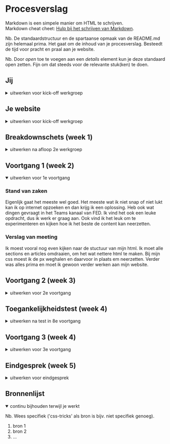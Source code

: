 # Procesverslag
Markdown is een simpele manier om HTML te schrijven.  
Markdown cheat cheet: [Hulp bij het schrijven van Markdown](https://github.com/adam-p/markdown-here/wiki/Markdown-Cheatsheet).

Nb. De standaardstructuur en de spartaanse opmaak van de README.md zijn helemaal prima. Het gaat om de inhoud van je procesverslag. Besteedt de tijd voor pracht en praal aan je website.

Nb. Door *open* toe te voegen aan een *details* element kun je deze standaard open zetten. Fijn om dat steeds voor de relevante stuk(ken) te doen.





## Jij

<details>
<summary>uitwerken voor kick-off werkgroep</summary>

### Auteur:
Ruby Spee

#### Je startniveau:
Blauw

#### Je focus:
Surface plane
 
</details>





## Je website

<details>
<summary>uitwerken voor kick-off werkgroep</summary>

### Je opdracht:
Quest website https://www.quest.nl/

#### Screenshot(s) van de eerste pagina (small screen): 
hier de naam van de pagina  
<img src="images/dummy-plaatje.jpg" width="375px" alt="omschrijving van de pagina">

#### Screenshot(s) van de tweede pagina (small screen):
hier de naam van de pagina  
<img src="images/dummy-plaatje.jpg" width="375px" alt="omschrijving van de pagina">
 
</details>



## Breakdownschets (week 1)

<details>
<summary>uitwerken na afloop 2e werkgroep</summary>

### de hele pagina: 
<img src="img/BreakdownPagina.jpg" width="375px" alt="breakdown van de hele pagina">

### dynamisch deel (bijv menu): 
<img src="img/BreakdownMenu" width="375px" alt="breakdown van het hamburger menu">

</details>





## Voortgang 1 (week 2)

<details open>
<summary>uitwerken voor 1e voortgang</summary>

### Stand van zaken
Eigenlijk gaat het meeste wel goed. Het meeste wat ik niet snap of niet lukt kan ik op internet opzoeken en dan krijg ik een oplossing. Heb ook wat dingen gevraagt in het Teams kanaal van FED. Ik vind het ook een leuke opdracht, dus ik werk er graag aan. Ook vind ik het leuk om te experimenteren en kijken hoe ik het beste de content kan neerzetten. 

### Verslag van meeting
Ik moest vooral nog even kijken naar de stuctuur van mijn html. Ik moet alle sections en articles omdraaien, om het wat nettere html te maken. Bij mijn css moest ik de px weghalen en daarvoor in plaats em neerzetten. Verder was alles prima en moet ik gewoon verder werken aan mijn website. 
</details>





## Voortgang 2 (week 3)

<details>
<summary>uitwerken voor 2e voortgang</summary>

### Stand van zaken
Het gaat wel goed. Vind het leuk, dus zit graag te werken aan mijn website. De standaard dingen, zoals de content er goed in zetten en styling, gaat allemaal goed. Ga aankomende week aan de surface plane beginnen, dus dan gaat het wat ingewikkelder worden denk ik. Maar meeste dingen zijn op internet te vinden gelukkig. 

### Verslag van meeting
Ik ben opzich goed bezig, maar moet me nu gaan focussen op de balangrijke delen. Dus goed kijken of ik surface of responsive wil doen. Ik was bezig met extra pagina's maar moet me dus eerst focussen op de belangrijke zaken en later dan nog kijken wat ik extra wil toevoegen (waarschijnlijk ga ik dat wel doen, want artikelen toevoegen is niet moeilijk).

</details>





## Toegankelijkheidstest (week 4)

<details>
<summary>uitwerken na test in 8e voortgang</summary>

### Bevindingen
Lijst met je bevindingen die in de test naar voren kwamen:

#### Screenreader (visuele beperking)
Het ging opzich wel goed. Was even moeilijk om goede screenreader te vinden voor windows, maar had uiteindelijk de standaard screenreader van windows gebruikt en die deed het goed. Hij las duidelijk de kopjes voor en de volgorde was in orde.
 
Wat waren mogelijke oplossingen:
Alles ging wel goed, dus er was niet echt iets wat ik kon aanpassen. 


#### Toetsenbord bediening (motorieke of visuele beperking)
In het begin ging het wat lastig en dacht ik dat mijn site totaal niet werkte, maar opeens bedacht ik me dat ik haast geenlinkjes en buttons heb, dus je kan moeilijk tabben door mijn website. Heb uiteindelijk de 2 gemaakte artikelen gelinkt en toen deed hij het wel goed, maar het zijn er maar 2 (en het logo).

Wat waren mogelijke oplossingen:
Ik heb maar 2 artikelen (misschien later meer maar tijdens testen 2), dus waarschijnlijk als ik alle artikelen had gemaakt en de pagina's in het menu, dan zou hij wel gewoon goed werken en kan je overal naar toe. Dus enige oplossing zou kunnen zijn dat ik meer artikelen en pagina's maak, maar dat is niet deel van de opdracht, dus ga er een paar maken. Met een paar artikelen doet het navigeren met toetsenbord het ook. 
In de les heb ik gevraagt aan Robert wat ik eraan kan doen en nu ga ik bij alle mogelijke linkjes een a met # neerzetten, daardoor kom je bij de huidige pagina, maar kan je er wel doorheen tabben. 


#### Ballon hooghouden 
We moesten de website gebruiken en dan een ballon hooghouden. Daardoor ben je met 2 dingen te gelijk bezig en is het moeilijk om een website te bedienen. Het ging wel goed opzich, al is het ballon hooghouden wel moeilijker dan bijvoorbeeld praten, kind op je schoot houden, eten etc. Ik heb geen hele moeilijke dingen op mijn pagina staan, dus met scroll en klik of tab en enter kan je het redelijk goed bedienene.

Wat waren mogelijke oplossingen:
Er waren geen dingen die een oplossing nodig hadden.

#### Elektronische schokken (motorieke beperking)
We kregen een schokband op onze arm en daardoor kan je je arm haast niet meer gebruiken. Het was echt een naar gevoel, dus kon inderdaad geen muis meer gebruiken of typen. 

Wat waren mogelijke oplossingen:
Wat een mogelijke oplossing kan zijn is met voice bedienen of alleen tab gebruiken. Voice gebruiken gaat wel heel ver voor deze opdracht, maar de website zo maken dat je overal kan komen door tab, ga ik zeker wel doen. 

</details>





## Voortgang 3 (week 4)

<details>
<summary>uitwerken voor 3e voortgang</summary>

### Stand van zaken
hier dit ging goed & dit was lastig (neem ook screenshots op van delen van je website en code)


### Agenda voor meeting
samen met je groepje opstellen

| student 1      | student 2          | student 3    | student 4        |
| ---            | ---                | ---          | ---              |
| dit bespreken  | en dit             | en ik dit    | en dan ik dat    |
| en dat ook nog | dit als er tijd is | nog een punt | dit wil ik zeker |
| ...            | ...                | ...          | ...              |


### Verslag van meeting
hier na afloop snel de uitkomsten van de meeting vastleggen

- punt 1
- punt 2
- nog een punt
- ...

</details>





## Eindgesprek (week 5)

<details>
<summary>uitwerken voor eindgesprek</summary>

### Stand van zaken
hier dit ging goed & dit was lastig (neem ook screenshots op van delen van je website en code)

### Screenshot(s)

hier screenshot(s) van je eindresultaat

</details>





## Bronnenlijst

<details open>
<summary>continu bijhouden terwijl je werkt</summary>

Nb. Wees specifiek ('css-tricks' als bron is bijv. niet specifiek genoeg).

1. bron 1
2. bron 2
3. ...

</details>
